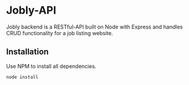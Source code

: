 # Jobly-API

Jobly backend is a RESTful-API built on Node with Express and handles CRUD functionality for a job listing website.

## Installation

Use NPM to install all dependencies. 

```bash
node install
```